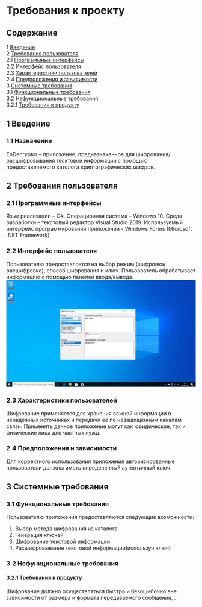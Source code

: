 # Требования к проекту
## Содержание
1 [Введение](1)\
2 [Требования пользователя](2)\
 2.1 [Программные интерфейсы](2.1)\
 2.2 [Интерфейс пользователя](2.2)\
 2.3 [Характеристики пользователей](2.3)\
 2.4 [Предположения и зависимости](2.4)\
3 [Системные требования](3)\
 3.1 [Функциональные требования](3.1)\
 3.2 [Нефункциональные требования](3.2)\
  3.2.1 [Требования к продукту](3.2.1)
## 1 Введение
### 1.1 Назначение
EnDecryptor – приложение, предназначенное для шифрования/расшифровывания тесктовой информации c помощью предоставляемого католога криптографических шифров.
## 2 Требования пользователя
### 2.1 Программные интерфейсы
Язык реализации – C#. Операционная система – Windows 10. Среда разработки – текстовый редактор Visual Studio 2019.
Используемый интерфейс программирования приложений - Windows Forms (Microsoft .NET Framework)
### 2.2 Интерфейс пользователя
Пользователю предоставляется на выбор режим (шифровка/расшифровка), способ шифрования и ключ.
Пользователь обрабатывает информацию с помощью панелей ввода/вывода.
![alt text](https://github.com/APridy/EnDecryptor/blob/main/Documents/Mockup/Mockup.png)
### 2.3 Характеристики пользователей
Шифрование применяется для хранения важной информации в ненадёжных источниках и передачи её по незащищённым каналам связи. Применять данное приложение могут как юридические, так и физические лица для частных нужд.
### 2.4 Предположения и зависимости
Для корректного использования приложения авторизированные пользователи должны иметь определенный аутентичный ключ
## 3 Системные требования
### 3.1 Функциональные требования
Пользователю приложения предоставляются следующие возможности:
1. Выбор метода шифрования из каталога
2. Генерация ключей
3. Шифрование текстовой информации
4. Расшифровывание текстовой информации(используя ключ)
### 3.2 Нефункциональные требования
#### 3.2.1 Требования к продукту
Шифрование должно осуществляться быстро и безошибочно вне зависимости от размера и формата передаваемого сообщения, . 
